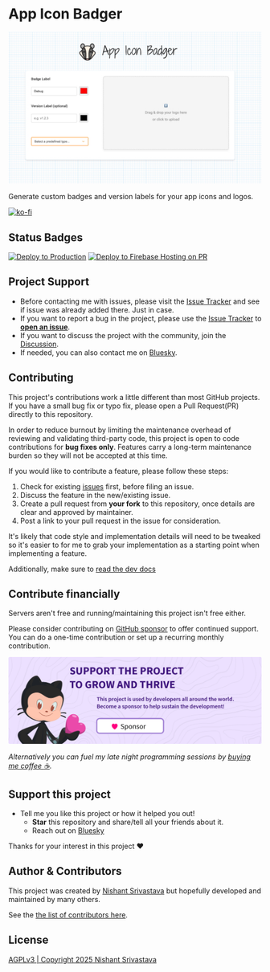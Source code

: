 # App Icon Badger

![Hero](public/img/link_preview.jpg)

Generate custom badges and version labels for your app icons and logos.

[![ko-fi](https://ko-fi.com/img/githubbutton_sm.svg)](https://ko-fi.com/A443EQ6)

## Status Badges

[![Deploy to Production](https://github.com/nisrulz/app-icon-badger/actions/workflows/firebase-hosting-merge.yml/badge.svg)](https://github.com/nisrulz/app-icon-badger/actions/workflows/firebase-hosting-merge.yml) [![Deploy to Firebase Hosting on PR](https://github.com/nisrulz/app-icon-badger/actions/workflows/firebase-hosting-pull-request.yml/badge.svg)](https://github.com/nisrulz/app-icon-badger/actions/workflows/firebase-hosting-pull-request.yml)

## Project Support

- Before contacting me with issues, please visit the [Issue Tracker](https://github.com/nisrulz/app-icon-badger/issues) and see if issue was already added there. Just in case.
- If you want to report a bug in the project, please use the [Issue Tracker](https://github.com/nisrulz/app-icon-badger/issues) to [**open an issue**](https://github.com/nisrulz/app-icon-badger/issues/new/choose).
- If you want to discuss the project with the community, join the [Discussion](https://github.com/nisrulz/app-icon-badger/discussions).
- If needed, you can also contact me on [Bluesky](https://bsky.app/profile/nisrulz.com).

## Contributing

This project's contributions work a little different than most GitHub projects. If you have a small bug fix or typo fix, please open a Pull Request(PR) directly to this repository.

In order to reduce burnout by limiting the maintenance overhead of reviewing and validating third-party code, this project is open to code contributions for **bug fixes only**. Features carry a long-term maintenance burden so they will not be accepted at this time.

If you would like to contribute a feature, please follow these steps:

1. Check for existing [issues](https://github.com/nisrulz/app-icon-badger/issues) first, before filing an issue.
2. Discuss the feature in the new/existing issue.
3. Create a pull request from **your fork** to this repository, once details are clear and approved by maintainer.
4. Post a link to your pull request in the issue for consideration.

It's likely that code style and implementation details will need to be tweaked so it's easier to for me to grab your implementation as a starting point when implementing a feature.

Additionally, make sure to [read the dev docs](dev-doc.md)

## Contribute financially

Servers aren't free and running/maintaining this project isn't free either.

Please consider contributing on [GitHub sponsor](https://github.com/sponsors/nisrulz) to offer continued support. You can do a one-time contribution or set up a recurring monthly contribution.

[![sponsoring monthly](sponsor_banner.png)](https://github.com/sponsors/nisrulz)

_Alternatively you can fuel my late night programming sessions by [buying me coffee :coffee:](https://ko-fi.com/nisrulz)._

## Support this project

- Tell me you like this project or how it helped you out!
  - **Star** this repository and share/tell all your friends about it.
  - Reach out on [Bluesky](https://bsky.app/profile/nisrulz.com)

Thanks for your interest in this project :heart:

## Author & Contributors

This project was created by [Nishant Srivastava](https://github.com/nisrulz/nisrulz.github.io#nishant-srivastava) but hopefully developed and maintained by many others.

See the [the list of contributors here](https://github.com/nisrulz/app-icon-badger/graphs/contributors).

## License

[AGPLv3 | Copyright 2025 Nishant Srivastava](LICENSE)
